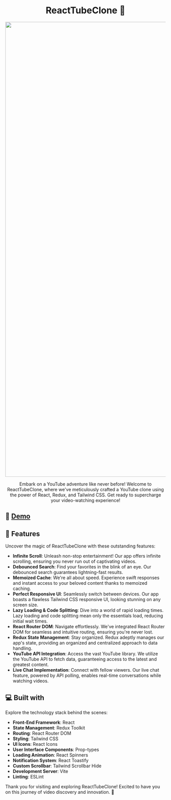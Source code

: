 <div align="center">
  <h1 id="title">ReactTubeClone 🎥</h1>
<img width="1424" alt="Screenshot 2023-09-01 at 9 29 30 AM" src="https://github.com/Zack-Dx/ReactTubeClone/assets/105835098/11193bcb-d7f0-428d-a25f-efa599421cf2">

  <p id="description">Embark on a YouTube adventure like never before! Welcome to ReactTubeClone, where we've meticulously crafted a YouTube clone using the power of React, Redux, and Tailwind CSS. Get ready to supercharge your video-watching experience!</p>
</div>

## 🚀 [Demo](https://reactube-zack.vercel.app/)

## 🌟 Features

Uncover the magic of ReactTubeClone with these outstanding features:

- **Infinite Scroll**: Unleash non-stop entertainment! Our app offers infinite scrolling, ensuring you never run out of captivating videos.
- **Debounced Search**: Find your favorites in the blink of an eye. Our debounced search guarantees lightning-fast results.
- **Memoized Cache**: We're all about speed. Experience swift responses and instant access to your beloved content thanks to memoized caching.
- **Perfect Responsive UI**: Seamlessly switch between devices. Our app boasts a flawless Tailwind CSS responsive UI, looking stunning on any screen size.
- **Lazy Loading & Code Splitting**: Dive into a world of rapid loading times. Lazy loading and code splitting mean only the essentials load, reducing initial wait times.
- **React Router DOM**: Navigate effortlessly. We've integrated React Router DOM for seamless and intuitive routing, ensuring you're never lost.
- **Redux State Management**: Stay organized. Redux adeptly manages our app's state, providing an organized and centralized approach to data handling.
- **YouTube API Integration**: Access the vast YouTube library. We utilize the YouTube API to fetch data, guaranteeing access to the latest and greatest content.
- **Live Chat Implementation**: Connect with fellow viewers. Our live chat feature, powered by API polling, enables real-time conversations while watching videos.

## 💻 Built with

Explore the technology stack behind the scenes:

- **Front-End Framework**: React
- **State Management**: Redux Toolkit
- **Routing**: React Router DOM
- **Styling**: Tailwind CSS
- **UI Icons**: React Icons
- **User Interface Components**: Prop-types
- **Loading Animation**: React Spinners
- **Notification System**: React Toastify
- **Custom Scrollbar**: Tailwind Scrollbar Hide
- **Development Server**: Vite
- **Linting**: ESLint

Thank you for visiting and exploring ReactTubeClone! Excited to have you on this journey of video discovery and innovation. 🙌
